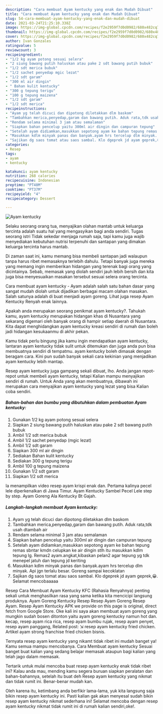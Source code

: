 ```yaml
---
description: "Cara membuat Ayam kentucky yang enak dan Mudah Dibuat"
title: "Cara membuat Ayam kentucky yang enak dan Mudah Dibuat"
slug: 54-cara-membuat-ayam-kentucky-yang-enak-dan-mudah-dibuat
date: 2021-03-24T21:25:10.338Z
image: https://img-global.cpcdn.com/recipes/f2e2959f7d0d0982/680x482cq70/ayam-kentucky-foto-resep-utama.jpg
thumbnail: https://img-global.cpcdn.com/recipes/f2e2959f7d0d0982/680x482cq70/ayam-kentucky-foto-resep-utama.jpg
cover: https://img-global.cpcdn.com/recipes/f2e2959f7d0d0982/680x482cq70/ayam-kentucky-foto-resep-utama.jpg
author: Ivan Gonzales
ratingvalue: 5
reviewcount: 3
recipeingredient:
- "1/2 kg ayam potong sesuai selera"
- "2 siung bawang putih haluskan atau pake 2 sdt bawang putih bubuk"
- "1/2 sdt merica bubuk"
- "1/2 sachet penyedap mgic lezat"
- "1/2 sdt garam"
- "300 ml air dingin"
- " Bahan kulit kentucky"
- "300 g tepung terigu"
- "100 g tepung maizena"
- "1/2 sdt garam"
- "1/2 sdt merica"
recipeinstructions:
- "Ayam yg telah dicuci dan dipotong diletakkan dlm baskom"
- "Tambahkan merica,penyedap,garam dan bawang putih. Aduk rata,tdk usah dtambah air"
- "Rendam selama minimal 3 jam atau semalaman"
- "Siapkan bahan pencelup yaitu 300ml air dingin dan campuran tepung"
- "Setelah ayam didiamkan,masukkan sepotong ayam ke bahan tepung remas sbntar kmdn celupkan ke air dingin stlh itu masukkan kdlm tepung lg. Remas2 ayam.angkat,kibaskan pelan2 agar tepung yg tdk menepel jatuh dan tepung jd keriting"
- "Masukkan kdlm minyak panas dan banyak.ayam hrs tercelup dlm minyak. Api jgn terlalu besar. Goreng sampai kecoklatan"
- "Sajikan dg saos tomat atau saos sambal. Klo dgeprek jd ayam geprek,😀. Selamat mencobaaaaa"
categories:
- Resep
tags:
- ayam
- kentucky

katakunci: ayam kentucky 
nutrition: 268 calories
recipecuisine: Indonesian
preptime: "PT40M"
cooktime: "PT37M"
recipeyield: "4"
recipecategory: Dessert

---
```



![Ayam kentucky](https://img-global.cpcdn.com/recipes/f2e2959f7d0d0982/680x482cq70/ayam-kentucky-foto-resep-utama.jpg)

Selaku seorang orang tua, menyajikan olahan mantab untuk keluarga tercinta adalah suatu hal yang mengasyikan bagi anda sendiri. Tugas seorang istri Tidak sekedar menjaga rumah saja, tapi kamu juga wajib menyediakan kebutuhan nutrisi terpenuhi dan santapan yang dimakan keluarga tercinta harus mantab.

Di zaman  saat ini, kamu memang bisa membeli santapan jadi walaupun tanpa harus ribet memasaknya terlebih dahulu. Tetapi banyak juga mereka yang memang ingin memberikan hidangan yang terenak bagi orang yang dicintainya. Sebab, memasak yang diolah sendiri jauh lebih bersih dan kita juga bisa menyesuaikan masakan tersebut sesuai selera orang tercinta. 

Cara membuat ayam kentucky - Ayam adalah salah satu bahan dasar yang sangat mudah diolah untuk dijadikan berbagai macam olahan masakan. Salah satunya adalah di buat menjadi ayam goreng. Lihat juga resep Ayam Kentucky Renyah enak lainnya.

Apakah anda merupakan seorang penikmat ayam kentucky?. Tahukah kamu, ayam kentucky merupakan hidangan khas di Nusantara yang sekarang digemari oleh banyak orang di hampir setiap daerah di Nusantara. Kita dapat menghidangkan ayam kentucky kreasi sendiri di rumah dan boleh jadi hidangan kesukaanmu di akhir pekan.

Kamu tidak perlu bingung jika kamu ingin mendapatkan ayam kentucky, lantaran ayam kentucky tidak sulit untuk ditemukan dan juga anda pun bisa membuatnya sendiri di tempatmu. ayam kentucky boleh dimasak dengan beragam cara. Kini pun sudah banyak sekali cara kekinian yang menjadikan ayam kentucky lebih mantap.

Resep ayam kentucky juga gampang sekali dibuat, lho. Anda jangan repot-repot untuk membeli ayam kentucky, tetapi Kalian mampu menyajikan sendiri di rumah. Untuk Anda yang akan membuatnya, dibawah ini merupakan cara menyajikan ayam kentucky yang lezat yang bisa Kalian coba sendiri.

<!--inarticleads1-->

##### Bahan-bahan dan bumbu yang dibutuhkan dalam pembuatan Ayam kentucky:

1. Gunakan 1/2 kg ayam potong sesuai selera
1. Siapkan 2 siung bawang putih haluskan atau pake 2 sdt bawang putih bubuk
1. Ambil 1/2 sdt merica bubuk
1. Ambil 1/2 sachet penyedap (mgic lezat)
1. Ambil 1/2 sdt garam
1. Siapkan 300 ml air dingin
1. Sediakan  Bahan kulit kentucky
1. Sediakan 300 g tepung terigu
1. Ambil 100 g tepung maizena
1. Gunakan 1/2 sdt garam
1. Siapkan 1/2 sdt merica


Ia menampilkan video resep ayam krispi enak dan. Pertama kalinya pecel lele diperkenalkan di Jawa Timur. Ayam Kentucky Sambel Pecel Lele step by step. Ayam Goreng Ala Kentucky Bt Gajah. 

<!--inarticleads2-->

##### Langkah-langkah membuat Ayam kentucky:

1. Ayam yg telah dicuci dan dipotong diletakkan dlm baskom
1. Tambahkan merica,penyedap,garam dan bawang putih. Aduk rata,tdk usah dtambah air
1. Rendam selama minimal 3 jam atau semalaman
1. Siapkan bahan pencelup yaitu 300ml air dingin dan campuran tepung
1. Setelah ayam didiamkan,masukkan sepotong ayam ke bahan tepung remas sbntar kmdn celupkan ke air dingin stlh itu masukkan kdlm tepung lg. Remas2 ayam.angkat,kibaskan pelan2 agar tepung yg tdk menepel jatuh dan tepung jd keriting
1. Masukkan kdlm minyak panas dan banyak.ayam hrs tercelup dlm minyak. Api jgn terlalu besar. Goreng sampai kecoklatan
1. Sajikan dg saos tomat atau saos sambal. Klo dgeprek jd ayam geprek,😀. Selamat mencobaaaaa


Resep Cara Membuat Ayam Kentucky KFC (Rahasia Renyahnya) penting sekali untuk menghasilkan rasa yang sama ketika kita mencicipi langsung produknya. Ayam Goreng Kentucky Resep Resep Ayam Goreng Resep Ayam. Resep Ayam Kentucky APK we provide on this page is original, direct fetch from Google Store. Oke kali ini saya akan membuat ayam goreng yang mungkin sudah bosen ditonton yaitu ayam goreng kentucky namun hot dan. kecap, resep ayam rica rica, resep ayam bumbu rujak, resep ayam penyet, resep ayam panggang, Related post: ⇲ resep ayam kentucky fried chicken. Artikel ayam strong franchise fried chicken bisnis. 

Ternyata resep ayam kentucky yang nikamt tidak ribet ini mudah banget ya! Kamu semua mampu mencobanya. Cara Membuat ayam kentucky Sesuai banget buat kalian yang sedang belajar memasak ataupun bagi kalian yang telah jago dalam memasak.

Tertarik untuk mulai mencoba buat resep ayam kentucky enak tidak ribet ini? Kalau anda mau, mending kamu segera buruan siapkan peralatan dan bahan-bahannya, setelah itu buat deh Resep ayam kentucky yang nikmat dan tidak rumit ini. Benar-benar mudah kan. 

Oleh karena itu, ketimbang anda berfikir lama-lama, yuk kita langsung saja bikin resep ayam kentucky ini. Pasti kalian gak akan menyesal sudah bikin resep ayam kentucky nikmat sederhana ini! Selamat mencoba dengan resep ayam kentucky nikmat tidak rumit ini di rumah kalian sendiri,oke!.

